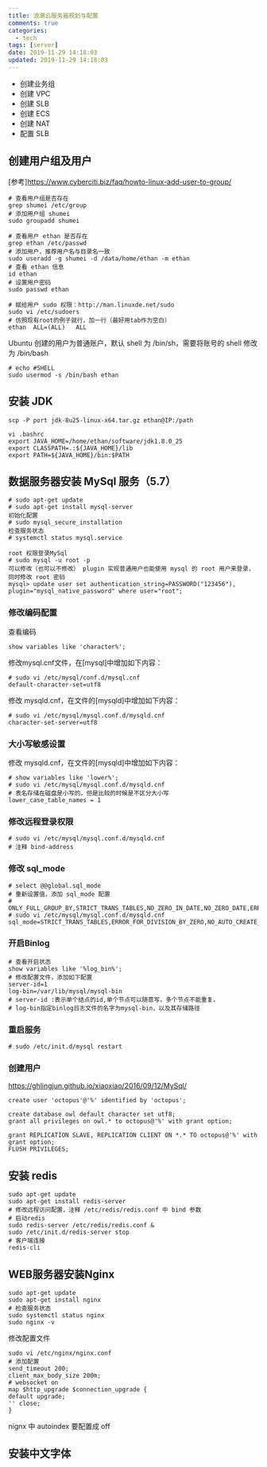 ```yaml
---
title: 浪潮云服务器规划与配置
comments: true
categories:
  - tech
tags: [server]
date: 2019-11-29 14:18:03
updated: 2019-11-29 14:18:03
---
```


- 创建业务组
- 创建 VPC
- 创建 SLB
- 创建 ECS
- 创建 NAT
- 配置 SLB

## 创建用户组及用户
[参考]https://www.cyberciti.biz/faq/howto-linux-add-user-to-group/

```
# 查看用户组是否存在
grep shumei /etc/group
# 添加用户组 shumei
sudo groupadd shumei

# 查看用户 ethan 是否存在
grep ethan /etc/passwd
# 添加用户，推荐用户名与目录名一致
sudo useradd -g shumei -d /data/home/ethan -m ethan
# 查看 ethan 信息
id ethan
# 设置用户密码
sudo passwd ethan

# 赋给用户 sudo 权限：http://man.linuxde.net/sudo
sudo vi /etc/sudoers
# 仿照现有root的例子就行，加一行（最好用tab作为空白）
ethan  ALL=(ALL)   ALL
```

Ubuntu 创建的用户为普通账户，默认 shell 为 /bin/sh，需要将账号的 shell 修改为 /bin/bash
```
# echo #SHELL
sudo usermod -s /bin/bash ethan
```

## 安装 JDK

```
scp -P port jdk-8u25-linux-x64.tar.gz ethan@IP:/path

vi .bashrc
export JAVA_HOME=/home/ethan/software/jdk1.8.0_25
export CLASSPATH=.:${JAVA_HOME}/lib
export PATH=${JAVA_HOME}/bin:$PATH
```

## 数据服务器安装 MySql 服务（5.7）

```
# sudo apt-get update
# sudo apt-get install mysql-server
初始化配置
# sudo mysql_secure_installation
检查服务状态
# systemctl status mysql.service

root 权限登录MySql
# sudo mysql -u root -p
可以修改（也可以不修改） plugin 实现普通用户也能使用 mysql 的 root 用户来登录，同时修改 root 密码
mysql> update user set authentication_string=PASSWORD("123456"), plugin="mysql_native_password" where user="root";
```

### 修改编码配置
查看编码
```
show variables like 'character%';
```
修改mysql.cnf文件，在[mysql]中增加如下内容：
```
# sudo vi /etc/mysql/conf.d/mysql.cnf
default-character-set=utf8
```
修改 mysqld.cnf，在文件的[mysqld]中增加如下内容：
```
# sudo vi /etc/mysql/mysql.conf.d/mysqld.cnf
character-set-server=utf8
```

### 大小写敏感设置
修改 mysqld.cnf，在文件的[mysqld]中增加如下内容：
```
# show variables like 'lower%';
# sudo vi /etc/mysql/mysql.conf.d/mysqld.cnf
# 表名存储在磁盘是小写的，但是比较的时候是不区分大小写
lower_case_table_names = 1
```

### 修改远程登录权限
```
# sudo vi /etc/mysql/mysql.conf.d/mysqld.cnf
# 注释 bind-address
```

### 修改 sql_mode
```
# select @@global.sql_mode
# 重新设置值，添加 sql_mode 配置
# ONLY_FULL_GROUP_BY,STRICT_TRANS_TABLES,NO_ZERO_IN_DATE,NO_ZERO_DATE,ERROR_FOR_DIVISION_BY_ZERO,NO_AUTO_CREATE_USER,NO_ENGINE_SUBSTITUTION
# sudo vi /etc/mysql/mysql.conf.d/mysqld.cnf
sql_mode=STRICT_TRANS_TABLES,ERROR_FOR_DIVISION_BY_ZERO,NO_AUTO_CREATE_USER,NO_ENGINE_SUBSTITUTION
```

### 开启Binlog
```
# 查看开启状态
show variables like '%log_bin%';
# 修改配置文件，添加如下配置
server-id=1
log-bin=/var/lib/mysql/mysql-bin
# server-id :表示单个结点的id,单个节点可以随意写，多个节点不能重复，
# log-bin指定binlog日志文件的名字为mysql-bin，以及其存储路径
```

### 重启服务
```
# sudo /etc/init.d/mysql restart
```

### 创建用户
https://ghlingjun.github.io/xiaoxiao/2016/09/12/MySql/
```
create user 'octopus'@'%' identified by 'octopus';

create database owl default character set utf8;
grant all privileges on owl.* to octopus@'%' with grant option;

grant REPLICATION SLAVE, REPLICATION CLIENT ON *.* TO octopus@'%' with grant option;
FLUSH PRIVILEGES;
```

## 安装 redis
```
sudo apt-get update
sudo apt-get install redis-server
# 修改远程访问配置，注释 /etc/redis/redis.conf 中 bind 参数
# 启动redis
sudo redis-server /etc/redis/redis.conf &
sudo /etc/init.d/redis-server stop
# 客户端连接
redis-cli
```

## WEB服务器安装Nginx
```
sudo apt-get update
sudo apt-get install nginx
# 检查服务状态
sudo systemctl status nginx
sudo nginx -v
```
修改配置文件
```
sudo vi /etc/nginx/nginx.conf
# 添加配置
send_timeout 200;
client_max_body_size 200m;
# websocket on
map $http_upgrade $connection_upgrade {
default upgrade;
'' close;
}
```
nignx 中 autoindex 要配置成 off

## 安装中文字体


